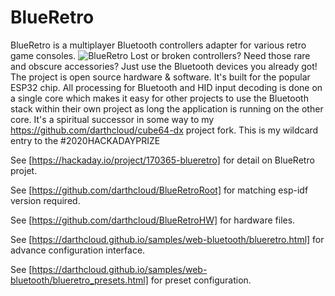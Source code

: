 # BlueRetro
BlueRetro is a multiplayer Bluetooth controllers adapter for various retro game consoles.
![BlueRetro](https://cdn.hackaday.io/images/5806801590105510986.jpg)
Lost or broken controllers? Need those rare and obscure accessories? Just use the Bluetooth devices you already got! The project is open source hardware & software. It's built for the popular ESP32 chip. All processing for Bluetooth and HID input decoding is done on a single core which makes it easy for other projects to use the Bluetooth stack within their own project as long the application is running on the other core. It's a spiritual successor in some way to my https://github.com/darthcloud/cube64-dx project fork. This is my wildcard entry to the #2020HACKADAYPRIZE

See [https://hackaday.io/project/170365-blueretro] for detail on BlueRetro projet.

See [https://github.com/darthcloud/BlueRetroRoot] for matching esp-idf version required.

See [https://github.com/darthcloud/BlueRetroHW] for hardware files.

See [https://darthcloud.github.io/samples/web-bluetooth/blueretro.html] for advance configuration interface.

See [https://darthcloud.github.io/samples/web-bluetooth/blueretro_presets.html] for preset configuration.
